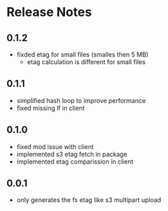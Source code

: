 # Release Notes

## 0.1.2

* fixded etag for small files (smalles then 5 MB)
  * etag calculation is different for small files

## 0.1.1

* simplified hash loop to improve performance
* fixed missing lf in client

## 0.1.0

* fixed mod issue with client
* implemented s3 etag fetch in package
* implemented etag comparission in client

## 0.0.1

* only generates the fs etag like s3 multipart upload
